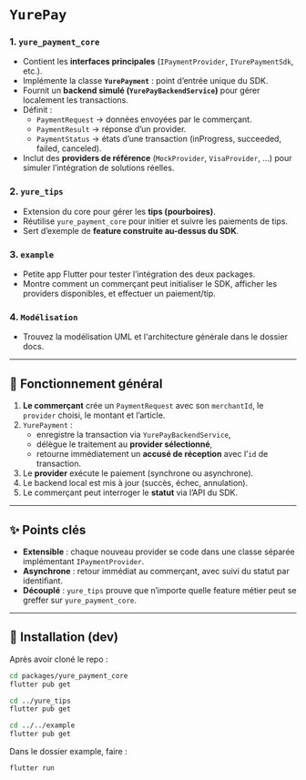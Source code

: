 
# `YurePay`

### 1. `yure_payment_core`
- Contient les **interfaces principales** (`IPaymentProvider`, `IYurePaymentSdk`, etc.).
- Implémente la classe **`YurePayment`** : point d’entrée unique du SDK.
- Fournit un **backend simulé (`YurePayBackendService`)** pour gérer localement les transactions.
- Définit :
  - `PaymentRequest` → données envoyées par le commerçant.
  - `PaymentResult` → réponse d’un provider.
  - `PaymentStatus` → états d’une transaction (inProgress, succeeded, failed, canceled).
- Inclut des **providers de référence** (`MockProvider`, `VisaProvider`, …) pour simuler l’intégration de solutions réelles.

### 2. `yure_tips`
- Extension du core pour gérer les **tips (pourboires)**.
- Réutilise `yure_payment_core` pour initier et suivre les paiements de tips.
- Sert d’exemple de **feature construite au-dessus du SDK**.

### 3. `example`
- Petite app Flutter pour tester l’intégration des deux packages.
- Montre comment un commerçant peut initialiser le SDK, afficher les providers disponibles, et effectuer un paiement/tip.

### 4. `Modélisation`
- Trouvez la modélisation UML et l'architecture générale dans le dossier docs.


---

## 🚀 Fonctionnement général

1. **Le commerçant** crée un `PaymentRequest` avec son `merchantId`, le `provider` choisi, le montant et l’article.
2. `YurePayment` :
   - enregistre la transaction via `YurePayBackendService`,
   - délègue le traitement au **provider sélectionné**,
   - retourne immédiatement un **accusé de réception** avec l’`id` de transaction.
3. Le **provider** exécute le paiement (synchrone ou asynchrone).
4. Le backend local est mis à jour (succès, échec, annulation).
5. Le commerçant peut interroger le **statut** via l’API du SDK.

---

## ✨ Points clés

- **Extensible** : chaque nouveau provider se code dans une classe séparée implémentant `IPaymentProvider`.
- **Asynchrone** : retour immédiat au commerçant, avec suivi du statut par identifiant.
- **Découplé** : `yure_tips` prouve que n’importe quelle feature métier peut se greffer sur `yure_payment_core`.


---

## 🔧 Installation (dev)

Après avoir cloné le repo :

```bash
cd packages/yure_payment_core
flutter pub get

cd ../yure_tips
flutter pub get

cd ../../example
flutter pub get

```
Dans le dossier example, faire :

```bash
flutter run 
```